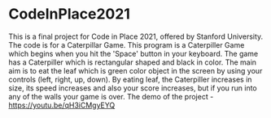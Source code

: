 # CodeInPlace2021
This is a final project for Code in Place 2021, offered by Stanford University. The code is for a Caterpillar Game.
This program is a Caterpiller Game which begins when you hit the 'Space' button in your keyboard. 
The game has a Caterpiller which is rectangular shaped and black in color.
The main aim is to eat the leaf which is green color object in the screen by using your controls (left, right, up, down). 
By eating leaf, the Caterpiller increases in size, its speed increases and also your score increases, but if you run into any of the walls your game is over.
The demo of the project - https://youtu.be/qH3iCMgyEYQ
